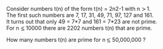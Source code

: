   <p>Consider numbers t(n) of the form t(n) = 2n2-1 with n <img src='images/symbol_gt.gif' width='10' height='10' alt='&gt;' border='0' style='vertical-align:middle;' /> 1.<br />  The first such numbers are 7, 17, 31, 49, 71, 97, 127 and 161.<br />  It turns out that only 49 = 7*7 and 161 = 7*23 are not prime.<br />  For n <img src='images/symbol_le.gif' width='10' height='12' alt='&le;' border='0' style='vertical-align:middle;' /> 10000 there are 2202 numbers t(n)  that are prime.</p>    <p>How many numbers t(n) are prime for n <img src='images/symbol_le.gif' width='10' height='12' alt='&le;' border='0' style='vertical-align:middle;' /> 50,000,000 ?</p>      